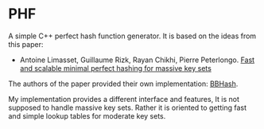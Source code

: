 # PHF

A simple C++ perfect hash function generator. It is based on the ideas
from this paper:

* Antoine Limasset, Guillaume Rizk, Rayan Chikhi, Pierre Peterlongo.
[Fast and scalable minimal perfect hashing for massive key sets](https://arxiv.org/abs/1702.03154)

The authors of the paper provided their own implementation: [BBHash](https://github.com/rizkg/BBHash).

My implementation provides a different interface and features, It
is not supposed to handle massive key sets. Rather it is oriented
to getting fast and simple lookup tables for moderate key sets.
